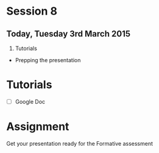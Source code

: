 # Session 8	

## Today, Tuesday 3rd March 2015

1. Tutorials
* Prepping the presentation	



# Tutorials

- [ ] Google Doc



# Assignment

Get your presentation ready for the Formative assessment

<!-- 
## TODO

- [ ] Reminder of [formative checklist](https://github.com/RavensbourneWebMedia/WEB14204/blob/master/sessions/session-09.md#checklist-for-presentations)
- [ ] Des Traynor presentation on content strategy and interface design for products that are UGC-based (what do you control? how can you influence the content users are producing?)
 -->